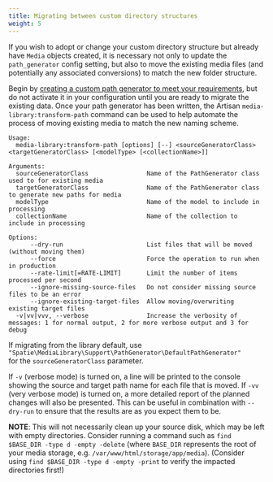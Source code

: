 ```yaml
---
title: Migrating between custom directory structures
weight: 5
---
```


If you wish to adopt or change your custom directory structure but already have `Media` objects created, 
it is necessary not only to update the `path_generator` config setting, but also to move the 
existing media files (and potentially any associated conversions) to match the new folder structure.

Begin by [creating a custom path generator to meet your requirements](using-a-custom-directory-structure.md), but
do not activate it in your configuration until you are ready to migrate the existing data. 
Once your path generator has been written, the Artisan `media-library:transform-path` command can be used to help 
automate the process of moving existing media to match the new naming scheme.

```
Usage:
  media-library:transform-path [options] [--] <sourceGeneratorClass> <targetGeneratorClass> [<modelType> [<collectionName>]]

Arguments:
  sourceGeneratorClass                Name of the PathGenerator class used to for existing media
  targetGeneratorClass                Name of the PathGenerator class to generate new paths for media
  modelType                           Name of the model to include in processing
  collectionName                      Name of the collection to include in processing

Options:
      --dry-run                       List files that will be moved (without moving them)
      --force                         Force the operation to run when in production
      --rate-limit[=RATE-LIMIT]       Limit the number of items processed per second
      --ignore-missing-source-files   Do not consider missing source files to be an error
      --ignore-existing-target-files  Allow moving/overwriting existing target files
  -v|vv|vvv, --verbose                Increase the verbosity of messages: 1 for normal output, 2 for more verbose output and 3 for debug
```


If migrating from the library default, use `"Spatie\MediaLibrary\Support\PathGenerator\DefaultPathGenerator"`  
for the `sourceGeneratorClass` parameter.

If `-v` (verbose mode) is turned on, a line will be printed to the console showing the source and target path name for
each file that is moved. If `-vv` (very verbose mode) is turned on, a more detailed report of the planned changes will 
also be presented. This can be useful in combination with `--dry-run` to ensure that the results are as you expect them 
to be.

**NOTE**: This will not necessarily clean up your source disk, which may be left with empty 
directories. Consider running a command such as `find $BASE_DIR -type d -empty -delete` (where `BASE_DIR` 
represents the root of your media storage, e.g. `/var/www/html/storage/app/media`).  (Consider 
using `find $BASE_DIR -type d -empty -print` to verify the impacted directories first!)
